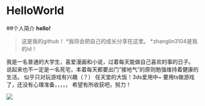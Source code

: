 # HelloWorld
##个人简介
**hello!**

>这是我的github！
*我将会把自己的成长分享在这里。
*zhanglin3104是我的id！

我是一名普通的大学生，喜爱漫画和小说，过着每天能做自己喜欢的事的日子。
说起来也不一定是一名死宅，本着每天都要出门“接地气”的原则勉强维持着健康的生活。
似乎只对玩游戏有兴趣（？） 任天堂的大饭！3ds爱用中~
要用ts做游戏了，还没有心理准备，，，，，
希望有所收获吧，努力！

![](http://img4.imgtn.bdimg.com/it/u=2204172333,3896786573&fm=21&gp=0.jpg )
